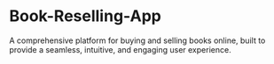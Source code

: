 # Book-Reselling-App
A comprehensive platform for buying and selling books online, built to provide a seamless, intuitive, and engaging user experience.
